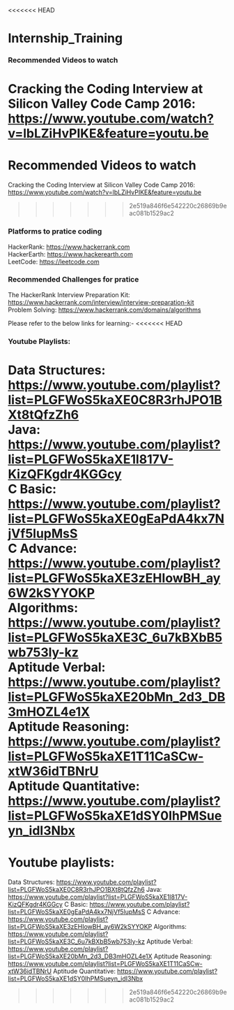 <<<<<<< HEAD
# Internship_Training

### Recommended Videos to watch
Cracking the Coding Interview at Silicon Valley Code Camp 2016: https://www.youtube.com/watch?v=lbLZiHvPIKE&feature=youtu.be  
=======
# Recommended Videos to watch
Cracking the Coding Interview at Silicon Valley Code Camp 2016: https://www.youtube.com/watch?v=lbLZiHvPIKE&feature=youtu.be
>>>>>>> 2e519a846f6e542220c26869b9eac081b1529ac2

### Platforms to pratice coding
HackerRank: https://www.hackerrank.com  
HackerEarth: https://www.hackerearth.com  
LeetCode: https://leetcode.com  

### Recommended Challenges for pratice
The HackerRank Interview Preparation Kit: https://www.hackerrank.com/interview/interview-preparation-kit  
Problem Solving: https://www.hackerrank.com/domains/algorithms  


Please refer to the below links for learning:- 
<<<<<<< HEAD
### Youtube Playlists: 
Data Structures: https://www.youtube.com/playlist?list=PLGFWoS5kaXE0C8R3rhJPO1BXt8tQfzZh6  
Java: https://www.youtube.com/playlist?list=PLGFWoS5kaXE1l817V-KizQFKgdr4KGGcy  
C Basic: https://www.youtube.com/playlist?list=PLGFWoS5kaXE0gEaPdA4kx7NjVf5lupMsS  
C Advance: https://www.youtube.com/playlist?list=PLGFWoS5kaXE3zEHIowBH_ay6W2kSYYOKP  
Algorithms: https://www.youtube.com/playlist?list=PLGFWoS5kaXE3C_6u7kBXbB5wb753ly-kz  
Aptitude Verbal: https://www.youtube.com/playlist?list=PLGFWoS5kaXE20bMn_2d3_DB3mHOZL4e1X  
Aptitude Reasoning: https://www.youtube.com/playlist?list=PLGFWoS5kaXE1T11CaSCw-xtW36idTBNrU  
Aptitude Quantitative: https://www.youtube.com/playlist?list=PLGFWoS5kaXE1dSY0IhPMSueyn_idI3Nbx  
=======
# Youtube playlists: 
Data Structures: https://www.youtube.com/playlist?list=PLGFWoS5kaXE0C8R3rhJPO1BXt8tQfzZh6
Java: https://www.youtube.com/playlist?list=PLGFWoS5kaXE1l817V-KizQFKgdr4KGGcy
C Basic: https://www.youtube.com/playlist?list=PLGFWoS5kaXE0gEaPdA4kx7NjVf5lupMsS
C Advance: https://www.youtube.com/playlist?list=PLGFWoS5kaXE3zEHIowBH_ay6W2kSYYOKP
Algorithms: https://www.youtube.com/playlist?list=PLGFWoS5kaXE3C_6u7kBXbB5wb753ly-kz
Aptitude Verbal: https://www.youtube.com/playlist?list=PLGFWoS5kaXE20bMn_2d3_DB3mHOZL4e1X
Aptitude Reasoning: https://www.youtube.com/playlist?list=PLGFWoS5kaXE1T11CaSCw-xtW36idTBNrU
Aptitude Quantitative: https://www.youtube.com/playlist?list=PLGFWoS5kaXE1dSY0IhPMSueyn_idI3Nbx
>>>>>>> 2e519a846f6e542220c26869b9eac081b1529ac2
